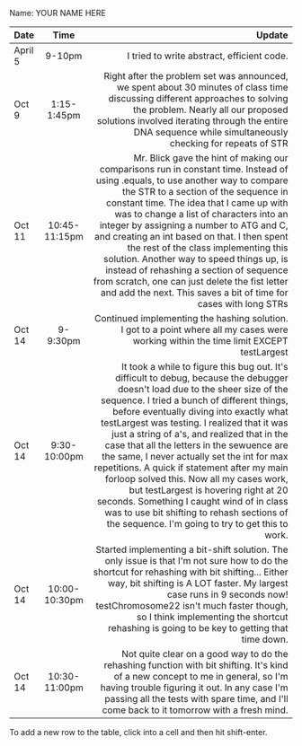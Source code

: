 Name: YOUR NAME HERE

| Date    |     Time      |                                                                                                                                                                                                                                                                                                                                                                                                                                                                                                                                                                                                                                                                                                   Update |
|:--------|:-------------:|---------------------------------------------------------------------------------------------------------------------------------------------------------------------------------------------------------------------------------------------------------------------------------------------------------------------------------------------------------------------------------------------------------------------------------------------------------------------------------------------------------------------------------------------------------------------------------------------------------------------------------------------------------------------------------------------------------:|
| April 5 |    9-10pm     |                                                                                                                                                                                                                                                                                                                                                                                                                                                                                                                                                                                                                                                               I tried to write abstract, efficient code. |
| Oct 9   |  1:15-1:45pm  |                                                                                                                                                                                                                                                                                                                                                                                                                         Right after the problem set was announced, we spent about 30 minutes of class time discussing different approaches to solving the problem. Nearly all our proposed solutions involved iterating through the entire DNA sequence while simultaneously checking for repeats of STR |
| Oct 11  | 10:45-11:15pm |                                                                                         Mr. Blick gave the hint of making our comparisons run in constant time. Instead of using .equals, to use another way to compare the STR to a section of the sequence in constant time. The idea that I came up with was to change a list of characters into an integer by assigning a number to ATG and C, and creating an int based on that. I then spent the rest of the class implementing this solution. Another way to speed things up, is instead of rehashing a section of sequence from scratch, one can just delete the fist letter and add the next. This saves a bit of time for cases with long STRs |
| Oct 14  |   9-9:30pm    |                                                                                                                                                                                                                                                                                                                                                                                                                                                                                                                                                                   Continued implementing the hashing solution. I got to a point where all my cases were working within the time limit EXCEPT testLargest |
| Oct 14  | 9:30-10:00pm  | It took a while to figure this bug out. It's difficult to debug, because the debugger doesn't load due to the sheer size of the sequence. I tried a bunch of different things, before eventually diving into exactly what testLargest was testing. I realized that it was just a string of a's, and realized that in the case that all the letters in the sewuence are the same, I never actually set the int for max repetitions. A quick if statement after my main forloop solved this. Now all my cases work, but testLargest is hovering right at 20 seconds. Something I caught wind of in class was to use bit shifting to rehash sections of the sequence. I'm going to try to get this to work. |
| Oct 14  | 10:00-10:30pm |                                                                                                                                                                                                                                                                                                                                        Started implementing a bit-shift solution. The only issue is that I'm not sure how to do the shortcut for rehashing with bit shifting... Either way, bit shifting is A LOT faster. My largest case runs in 9 seconds now! testChromosome22 isn't much faster though, so I think implementing the shortcut rehashing is going to be key to getting that time down. |
| Oct 14  | 10:30-11:00pm |                                                                                                                                                                                                                                                                                                                                                                                                                           Not quite clear on a good way to do the rehashing function with bit shifting. It's kind of a new concept to me in general, so I'm having trouble figuring it out. In any case I'm passing all the tests with spare time, and I'll come back to it tomorrow with a fresh mind.  |


To add a new row to the table, click into a cell and then hit shift-enter.